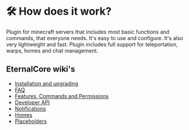 # 🛠️ How does it work?

Plugin for minecraft servers that includes most basic functions and commands, that everyone needs. It's easy to use and configure. It's also very lightweight and fast.
Plugin includes full support for teleportation, warps, homes and chat management.

## EternalCore wiki's
* [Installation and upgrading](installation.md)
* [FAQ](faq.md)
* [Features, Commands and Permissions](features.md)
* [Developer API](using-api.md)
* [Notifications](notifications.md)
* [Homes](homes.md)
* [Placeholders](placeholders.md)
